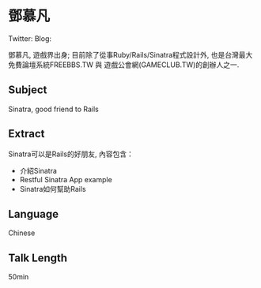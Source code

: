 #  鄧慕凡

Twitter:
Blog:

鄧慕凡, 遊戲界出身; 目前除了從事Ruby/Rails/Sinatra程式設計外, 也是台灣最大免費論壇系統FREEBBS.TW 與 遊戲公會網(GAMECLUB.TW)的創辦人之一. 

## Subject

Sinatra, good friend to Rails

## Extract

Sinatra可以是Rails的好朋友, 內容包含：

* 介紹Sinatra
* Restful Sinatra App example
* Sinatra如何幫助Rails

## Language

Chinese

## Talk Length

50min
